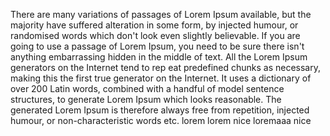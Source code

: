There are many variations of passages of 
Lorem Ipsum available, but the majority have 
suffered alteration in some form, by 
injected humour, or randomised words which 
don't look even slightly believable. If you 
are going to use a passage of Lorem Ipsum, 
you need to be sure there isn't anything 
embarrassing hidden in the middle of text. 
All the Lorem Ipsum generators on the 
Internet tend to rep eat predefined chunks as 
necessary, making this the first true 
generator on the Internet. It uses a 
dictionary of over 200 Latin words, combined 
with a handful of model sentence structures, 
to generate Lorem Ipsum which looks 
reasonable. The generated Lorem Ipsum is 
therefore always free from repetition, 
injected humour, or non-characteristic words 
etc.
lorem
lorem
   nice
   loremaaa
   nice